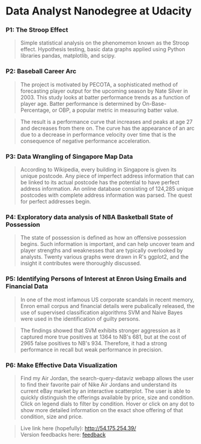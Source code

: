 # Data Analyst Nanodegree at Udacity
  
  
### P1: The Stroop Effect

> Simple statistical analysis on the phenomemon known as the Stroop effect. Hypothesis testing, basic data graphs applied using Python libraries pandas, matplotlib, and scipy.
  
  
### P2: Baseball Career Arc

> The project is motivated by PECOTA, a sophisticated method of forecasting player output for the upcoming season by Nate Silver in 2003. This study looks at batter performance trends as a function of player age. Batter performance is determined by On-Base-Percentage, or OBP, a popular metric in measuring batter value.

> The result is a performance curve that increases and peaks at age 27 and decreases from there on. The curve has the appearance of an arc due to a decrease in performance velocity over time that is the consequence of negative performance acceleration.
  
  
### P3: Data Wrangling of Singapore Map Data

> According to Wikipedia, every building in Singapore is given its unique postcode. Any piece of imperfect address information that can be linked to its actual postcode has the potential to have perfect address information. An online database consisting of 124,285 unique postcodes with complete address information was parsed. The quest for perfect addresses begin.
  
  
### P4: Exploratory data analysis of NBA Basketball State of Possession

> The state of possession is defined as how an offensive possession begins. Such information is important, and can help uncover team and player strengths and weaknesses that are typically overlooked by analysts. Twenty various graphs were drawn in R's ggplot2, and the insight it contributes were thoroughly discussed.
  
  
### P5: Identifying Persons of Interest at Enron Using Emails and Financial Data

> In one of the most infamous US corporate scandals in recent memory, Enron email corpus and financial details were pubalically released, the use of supervised classification algorithms SVM and Naive Bayes were used in the identification of guilty persons.

> The findings showed that SVM exhibits stronger aggression as it captured more true positives at 1364 to NB's 681, but at the cost of 2965 false positives to NB's 934. Therefore, it had a strong performance in recall but weak performance in precision.
  
  
### P6: Make Effective Data Visualization

> Find my Air Jordan, the search-query-dataviz webapp allows the user to find their favorite pair of Nike Air Jordans and understand its current eBay market by an interactive scatterplot. The user is able to quickly distinguish the offerings available by price, size and condition. Click on legend dials to filter by condition. Hover or click on any dot to show more detailed information on the exact shoe offering of that condition, size and price.  
  
> Live link here (hopefully): http://54.175.254.39/  
> Version feedbacks here: [feedback](P6/feedback.md)

